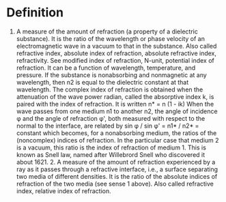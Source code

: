 # Definition

1.  A measure of the amount of refraction (a property of a dielectric
    substance). It is the ratio of the wavelength or phase velocity of
    an electromagnetic wave in a vacuum to that in the substance. Also
    called refractive index, absolute index of refraction, absolute
    refractive index, refractivity. See modified index of refraction,
    N-unit, potential index of refraction. It can be a function of
    wavelength, temperature, and pressure. If the substance is
    nonabsorbing and nonmagnetic at any wavelength, then n2 is equal to
    the dielectric constant at that wavelength. The complex index of
    refraction is obtained when the attenuation of the wave power
    radian, called the absorptive index k, is paired with the index of
    refraction. It is written n\* = n (1 - ik) When the wave passes from
    one medium n1 to another n2, the angle of incidence φ and the angle
    of refraction φ', both measured with respect to the normal to the
    interface, are related by sin φ / sin φ' = n1\* / n2\* = constant
    which becomes, for a nonabsorbing medium, the ratios of the
    (noncomplex) indices of refraction. In the particular case that
    medium 2 is a vacuum, this ratio is the index of refraction of
    medium 1. This is known as Snell law, named after Willebrord Snell
    who discovered it about 1621. 2. A measure of the amount of
    refraction experienced by a ray as it passes through a refractive
    interface, i.e., a surface separating two media of different
    densities. It is the ratio of the absolute indices of refraction of
    the two media (see sense 1 above). Also called refractive index,
    relative index of refraction.
